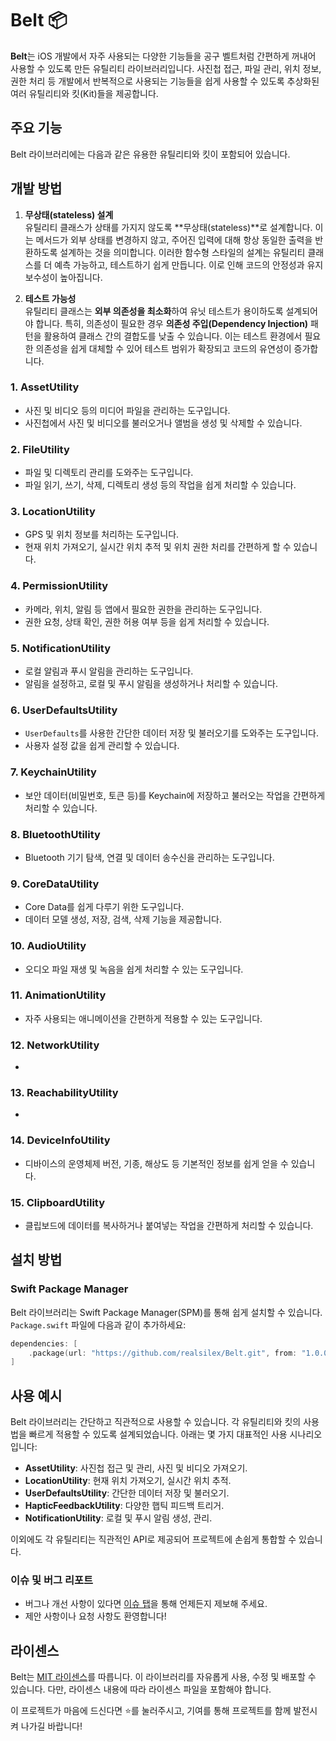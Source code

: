 # Belt 📦

**Belt**는 iOS 개발에서 자주 사용되는 다양한 기능들을 공구 벨트처럼 간편하게 꺼내어 사용할 수 있도록 만든 유틸리티 라이브러리입니다. 
사진첩 접근, 파일 관리, 위치 정보, 권한 처리 등 개발에서 반복적으로 사용되는 기능들을 쉽게 사용할 수 있도록 추상화된 여러 유틸리티와 킷(Kit)들을 제공합니다.

## 주요 기능

Belt 라이브러리에는 다음과 같은 유용한 유틸리티와 킷이 포함되어 있습니다.

## 개발 방법

1. **무상태(stateless) 설계**  
   유틸리티 클래스가 상태를 가지지 않도록 **무상태(stateless)**로 설계합니다. 이는 메서드가 외부 상태를 변경하지 않고, 주어진 입력에 대해 항상 동일한 출력을 반환하도록 설계하는 것을 의미합니다. 
   이러한 함수형 스타일의 설계는 유틸리티 클래스를 더 예측 가능하고, 테스트하기 쉽게 만듭니다. 이로 인해 코드의 안정성과 유지보수성이 높아집니다.

2. **테스트 가능성**  
   유틸리티 클래스는 **외부 의존성을 최소화**하여 유닛 테스트가 용이하도록 설계되어야 합니다. 특히, 의존성이 필요한 경우 **의존성 주입(Dependency Injection)** 패턴을 활용하여 클래스 간의 결합도를 낮출 수 있습니다. 
   이는 테스트 환경에서 필요한 의존성을 쉽게 대체할 수 있어 테스트 범위가 확장되고 코드의 유연성이 증가합니다.

### 1. **AssetUtility**
- 사진 및 비디오 등의 미디어 파일을 관리하는 도구입니다.
- 사진첩에서 사진 및 비디오를 불러오거나 앨범을 생성 및 삭제할 수 있습니다.

### 2. **FileUtility**
- 파일 및 디렉토리 관리를 도와주는 도구입니다.
- 파일 읽기, 쓰기, 삭제, 디렉토리 생성 등의 작업을 쉽게 처리할 수 있습니다.

### 3. **LocationUtility**
- GPS 및 위치 정보를 처리하는 도구입니다.
- 현재 위치 가져오기, 실시간 위치 추적 및 위치 권한 처리를 간편하게 할 수 있습니다.

### 4. **PermissionUtility**
- 카메라, 위치, 알림 등 앱에서 필요한 권한을 관리하는 도구입니다.
- 권한 요청, 상태 확인, 권한 허용 여부 등을 쉽게 처리할 수 있습니다.

### 5. **NotificationUtility**
- 로컬 알림과 푸시 알림을 관리하는 도구입니다.
- 알림을 설정하고, 로컬 및 푸시 알림을 생성하거나 처리할 수 있습니다.

### 6. **UserDefaultsUtility**
- `UserDefaults`를 사용한 간단한 데이터 저장 및 불러오기를 도와주는 도구입니다.
- 사용자 설정 값을 쉽게 관리할 수 있습니다.

### 7. **KeychainUtility**
- 보안 데이터(비밀번호, 토큰 등)를 Keychain에 저장하고 불러오는 작업을 간편하게 처리할 수 있습니다.

### 8. **BluetoothUtility**
- Bluetooth 기기 탐색, 연결 및 데이터 송수신을 관리하는 도구입니다.

### 9. **CoreDataUtility**
- Core Data를 쉽게 다루기 위한 도구입니다.
- 데이터 모델 생성, 저장, 검색, 삭제 기능을 제공합니다.

### 10. **AudioUtility**
- 오디오 파일 재생 및 녹음을 쉽게 처리할 수 있는 도구입니다.

### 11. **AnimationUtility**
- 자주 사용되는 애니메이션을 간편하게 적용할 수 있는 도구입니다.

### 12. **NetworkUtility**
- 

### 13. **ReachabilityUtility**
- 

### 14. **DeviceInfoUtility**
- 디바이스의 운영체제 버전, 기종, 해상도 등 기본적인 정보를 쉽게 얻을 수 있습니다.


### 15. **ClipboardUtility**
- 클립보드에 데이터를 복사하거나 붙여넣는 작업을 간편하게 처리할 수 있습니다.

## 설치 방법

### Swift Package Manager

Belt 라이브러리는 Swift Package Manager(SPM)를 통해 쉽게 설치할 수 있습니다. `Package.swift` 파일에 다음과 같이 추가하세요:

```swift
dependencies: [
    .package(url: "https://github.com/realsilex/Belt.git", from: "1.0.0")
]
```

## 사용 예시

Belt 라이브러리는 간단하고 직관적으로 사용할 수 있습니다. 각 유틸리티와 킷의 사용법을 빠르게 적용할 수 있도록 설계되었습니다. 아래는 몇 가지 대표적인 사용 시나리오입니다:

- **AssetUtility**: 사진첩 접근 및 관리, 사진 및 비디오 가져오기.
- **LocationUtility**: 현재 위치 가져오기, 실시간 위치 추적.
- **UserDefaultsUtility**: 간단한 데이터 저장 및 불러오기.
- **HapticFeedbackUtility**: 다양한 햅틱 피드백 트리거.
- **NotificationUtility**: 로컬 및 푸시 알림 생성, 관리.

이외에도 각 유틸리티는 직관적인 API로 제공되어 프로젝트에 손쉽게 통합할 수 있습니다.

### 이슈 및 버그 리포트

- 버그나 개선 사항이 있다면 [이슈 탭](https://github.com/realsilex/Belt/issues)을 통해 언제든지 제보해 주세요.
- 제안 사항이나 요청 사항도 환영합니다!

## 라이센스

Belt는 [MIT 라이센스](./LICENSE)를 따릅니다. 이 라이브러리를 자유롭게 사용, 수정 및 배포할 수 있습니다. 다만, 라이센스 내용에 따라 라이센스 파일을 포함해야 합니다.

이 프로젝트가 마음에 드신다면 ⭐️를 눌러주시고, 기여를 통해 프로젝트를 함께 발전시켜 나가길 바랍니다!
